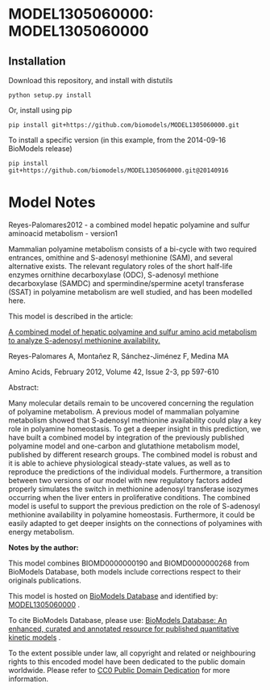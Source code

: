 # MODEL1305060000: MODEL1305060000

## Installation

Download this repository, and install with distutils

`python setup.py install`

Or, install using pip

`pip install git+https://github.com/biomodels/MODEL1305060000.git`

To install a specific version (in this example, from the 2014-09-16 BioModels release)

`pip install git+https://github.com/biomodels/MODEL1305060000.git@20140916`


# Model Notes


Reyes-Palomares2012 - a combined model hepatic polyamine and sulfur aminoacid
metabolism - version1

Mammalian polyamine metabolism consists of a bi-cycle with two required
entrances, omithine and S-adenosyl methionine (SAM), and several alternative
exists. The relevant regulatory roles of the short half-life enzymes ornithine
decarboxylase (ODC), S-adenosyl methione decarboxylase (SAMDC) and
spermindine/spermine acetyl transferase (SSAT) in polyamine metabolism are
well studied, and has been modelled here.

This model is described in the article:

[A combined model of hepatic polyamine and sulfur amino acid metabolism to
analyze S-adenosyl methionine
availability.](http://identifiers.org/pubmed/\[21814788\])

Reyes-Palomares A, Montañez R, Sánchez-Jiménez F, Medina MA

Amino Acids, February 2012, Volume 42, Issue 2-3, pp 597-610

Abstract:

Many molecular details remain to be uncovered concerning the regulation of
polyamine metabolism. A previous model of mammalian polyamine metabolism
showed that S-adenosyl methionine availability could play a key role in
polyamine homeostasis. To get a deeper insight in this prediction, we have
built a combined model by integration of the previously published polyamine
model and one-carbon and glutathione metabolism model, published by different
research groups. The combined model is robust and it is able to achieve
physiological steady-state values, as well as to reproduce the predictions of
the individual models. Furthermore, a transition between two versions of our
model with new regulatory factors added properly simulates the switch in
methionine adenosyl transferase isozymes occurring when the liver enters in
proliferative conditions. The combined model is useful to support the previous
prediction on the role of S-adenosyl methionine availability in polyamine
homeostasis. Furthermore, it could be easily adapted to get deeper insights on
the connections of polyamines with energy metabolism.

**Notes by the author:**

This model combines BIOMD0000000190 and BIOMD0000000268 from BioModels
Database, both models include corrections respect to their originals
publications.

This model is hosted on [BioModels Database](http://www.ebi.ac.uk/biomodels/)
and identified by:
[MODEL1305060000](http://identifiers.org/biomodels.db/MODEL1305060000) .

To cite BioModels Database, please use: [BioModels Database: An enhanced,
curated and annotated resource for published quantitative kinetic
models](http://identifiers.org/pubmed/20587024) .

To the extent possible under law, all copyright and related or neighbouring
rights to this encoded model have been dedicated to the public domain
worldwide. Please refer to [CC0 Public Domain
Dedication](http://creativecommons.org/publicdomain/zero/1.0/) for more
information.



